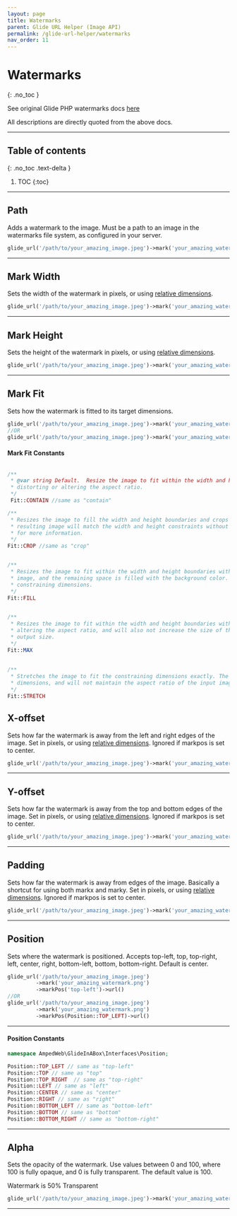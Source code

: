 ```yaml
---
layout: page 
title: Watermarks 
parent: Glide URL Helper (Image API)
permalink: /glide-url-helper/watermarks 
nav_order: 11
---
```


# Watermarks

{: .no_toc }

See original Glide PHP watermarks docs [here](https://glide.thephpleague.com/2.0/api/watermarks/)

All descriptions are directly quoted from the above docs.

---------------------

## Table of contents
{: .no_toc .text-delta }

1. TOC
{:toc}
---

## Path

Adds a watermark to the image. Must be a path to an image in the watermarks file system, as configured in your server.

```php 
glide_url('/path/to/your_amazing_image.jpeg')->mark('your_amazing_watermark.png')->url()
```

----------------------

## Mark Width

Sets the width of the watermark in pixels, or
using [relative dimensions](https://glide.thephpleague.com/2.0/api/relative-dimensions/).

```php 
glide_url('/path/to/your_amazing_image.jpeg')->mark('your_amazing_watermark.png')->markWidth(100)->url()
```

----------------------

## Mark Height

Sets the height of the watermark in pixels, or
using [relative dimensions](https://glide.thephpleague.com/2.0/api/relative-dimensions/).

```php 
glide_url('/path/to/your_amazing_image.jpeg')->mark('your_amazing_watermark.png')->markHeight(100)->url()
```

----------------------

## Mark Fit

Sets how the watermark is fitted to its target dimensions.

```php 
glide_url('/path/to/your_amazing_image.jpeg')->mark('your_amazing_watermark.png')->markFit('crop')->url()
//OR
glide_url('/path/to/your_amazing_image.jpeg')->mark('your_amazing_watermark.png')->markFit(Fit::CROP)->url()
```

#### Mark Fit Constants

```php 

/**
 * @var string Default.  Resize the image to fit within the width and height boundaries without cropping,
 * distorting or altering the aspect ratio.
 */  
 Fit::CONTAIN //same as "contain"

/**
 * Resizes the image to fill the width and height boundaries and crops any excess image data. The
 * resulting image will match the width and height constraints without distorting the image. See the crop page
 * for more information.
 */    
Fit::CROP //same as "crop"


/**
 * Resizes the image to fit within the width and height boundaries without cropping or distorting the
 * image, and the remaining space is filled with the background color. The resulting image will match the
 * constraining dimensions.
 */   
Fit::FILL 
    

/**
 * Resizes the image to fit within the width and height boundaries without cropping, distorting or
 * altering the aspect ratio, and will also not increase the size of the image if it is smaller than the
 * output size.
 */     
Fit::MAX 
    
    
/**
 * Stretches the image to fit the constraining dimensions exactly. The resulting image will fill the
 * dimensions, and will not maintain the aspect ratio of the input image.
 */
Fit::STRETCH
```

## X-offset

Sets how far the watermark is away from the left and right edges of the image. Set in pixels, or
using [relative dimensions](https://glide.thephpleague.com/2.0/api/relative-dimensions/). Ignored if markpos is set to
center.

```php 
glide_url('/path/to/your_amazing_image.jpeg')->mark('your_amazing_watermark.png')->markX(25)->url()
```

----------------------

## Y-offset

Sets how far the watermark is away from the top and bottom edges of the image. Set in pixels, or
using [relative dimensions](https://glide.thephpleague.com/2.0/api/relative-dimensions/). Ignored if markpos is set to
center.

```php 
glide_url('/path/to/your_amazing_image.jpeg')->mark('your_amazing_watermark.png')->markY(25)->url()
```

----------------------

## Padding

Sets how far the watermark is away from edges of the image. Basically a shortcut for using both markx and marky. Set in
pixels, or using [relative dimensions](https://glide.thephpleague.com/2.0/api/relative-dimensions/). Ignored if markpos
is set to center.

```php 
glide_url('/path/to/your_amazing_image.jpeg')->mark('your_amazing_watermark.png')->markPad(25)->url()
```

----------------------

## Position

Sets where the watermark is positioned. Accepts top-left, top, top-right, left, center, right, bottom-left, bottom,
bottom-right. Default is center.

```php 
glide_url('/path/to/your_amazing_image.jpeg')
         ->mark('your_amazing_watermark.png')
         ->markPos('top-left')->url()
//OR
glide_url('/path/to/your_amazing_image.jpeg')
         ->mark('your_amazing_watermark.png')
         ->markPos(Position::TOP_LEFT)->url()
```

----------------------

#### Position Constants

```php
namespace AmpedWeb\GlideInABox\Interfaces\Position;

Position::TOP_LEFT // same as "top-left"
Position::TOP // same as "top"
Position::TOP_RIGHT  // same as "top-right"
Position::LEFT // same as "left"
Position::CENTER // same as "center"
Position::RIGHT // same as "right"
Position::BOTTOM_LEFT // same as "bottom-left"
Position::BOTTOM // same as "bottom"
Position::BOTTOM_RIGHT // same as "bottom-right"
```
----------------------

## Alpha

Sets the opacity of the watermark. Use values between 0 and 100, where 100 is fully opaque, and 0 is fully transparent.
The default value is 100.

Watermark is 50% Transparent

```php 
glide_url('/path/to/your_amazing_image.jpeg')->mark('your_amazing_watermark.png')->markAlpha(50)->url()
```

----------------------